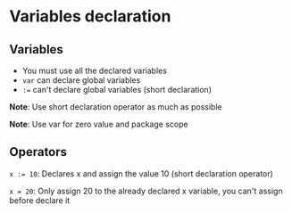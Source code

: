 # Variables declaration
## Variables
* You must use all the declared variables
* `var` can declare global variables
* `:=` can't declare global variables (short declaration)

**Note**: Use short declaration operator as much as possible
 
**Note**: Use var for zero value and package scope
## Operators 
`x := 10`: Declares x and assign the value 10 (short declaration operator)

`x = 20`: Only assign 20 to the already declared x variable, you can't assign before declare it